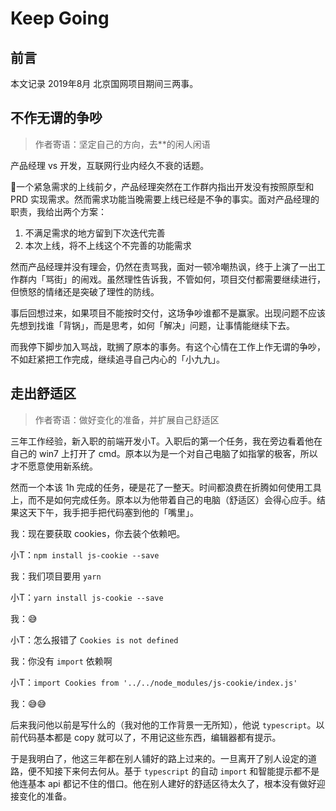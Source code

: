 # Keep Going

## 前言
本文记录 2019年8月 北京国网项目期间三两事。

## 不作无谓的争吵
> 作者寄语：坚定自己的方向，去**的闲人闲语

产品经理 vs 开发，互联网行业内经久不衰的话题。

一个紧急需求的上线前夕，产品经理突然在工作群内指出开发没有按照原型和 PRD 实现需求。然而需求功能当晚需要上线已经是不争的事实。面对产品经理的职责，我给出两个方案：

1. 不满足需求的地方留到下次迭代完善
2. 本次上线，将不上线这个不完善的功能需求

然而产品经理并没有理会，仍然在责骂我，面对一顿冷嘲热讽，终于上演了一出工作群内「骂街」的闹戏。虽然理性告诉我，不管如何，项目交付都需要继续进行，但愤怒的情绪还是突破了理性的防线。

事后回想过来，如果项目不能按时交付，这场争吵谁都不是赢家。出现问题不应该先想到找谁「背锅」，而是思考，如何「解决」问题，让事情能继续下去。

而我停下脚步加入骂战，耽搁了原本的事务。有这个心情在工作上作无谓的争吵，不如赶紧把工作完成，继续追寻自己内心的「小九九」。

## 走出舒适区
> 作者寄语：做好变化的准备，并扩展自己舒适区

三年工作经验，新入职的前端开发小T。入职后的第一个任务，我在旁边看着他在自己的 win7 上打开了 cmd。原本以为是一个对自己电脑了如指掌的极客，所以才不愿意使用新系统。

然而一个本该 1h 完成的任务，硬是花了一整天。时间都浪费在折腾如何使用工具上，而不是如何完成任务。原本以为他带着自己的电脑（舒适区）会得心应手。结果这天下午，我手把手把代码塞到他的「嘴里」。

我：现在要获取 cookies，你去装个依赖吧。

小T：`npm install js-cookie --save`

我：我们项目要用 `yarn`

小T：`yarn install js-cookie --save`

我：😅

小T：怎么报错了 `Cookies is not defined`

我：你没有 `import` 依赖啊

小T：`import Cookies from '../../node_modules/js-cookie/index.js'`

我：😅😅

后来我问他以前是写什么的（我对他的工作背景一无所知），他说 `typescript`。以前代码基本都是 copy 就可以了，不用记这些东西，编辑器都有提示。

于是我明白了，他这三年都在别人铺好的路上过来的。一旦离开了别人设定的道路，便不知接下来何去何从。基于 `typescript` 的自动 `import` 和智能提示都不是他连基本 api 都记不住的借口。他在别人建好的舒适区待太久了，根本没有做好迎接变化的准备。
